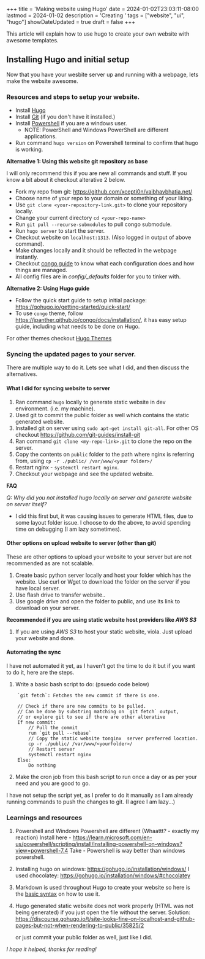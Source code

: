 +++
title = 'Making website using Hugo'
date = 2024-01-02T23:03:11-08:00
lastmod = 2024-01-02
description = 'Creating '
tags = ["website", "ui", "hugo"]
showDateUpdated = true
draft = false
+++

This article will explain how to use hugo to create your own website with awesome templates.

## Installing Hugo and initial setup

Now that you have your wesbite server up and running with a webpage, lets make the website awesome.


### Resources and steps to setup your website.

- Install [Hugo](https://gohugo.io/installation/)
- Install [Git](https://git-scm.com/book/en/v2/Getting-Started-Installing-Git) (if you don't have it installed.)
- Install [Powershell](https://learn.microsoft.com/en-us/powershell/scripting/install/installing-powershell-on-windows) if you are a windows user.
    - NOTE: PowerShell and Windows PowerShell are different applications.
- Run command `hugo version` on Powershell terminal to confirm that hugo is working.

**Alternative 1: Using this website git repository as base**

I will only recommend this if you are new all commands and stuff. If you know a bit about it checkout alterative 2 below.
- Fork my repo from git: https://github.com/xcepti0n/vaibhavbhatia.net/
- Choose name of your repo to your domain or something of your liking.
- Use `git clone <your-repository-link.git>` to clone your repository locally.
- Change your current directory `cd <your-repo-name>`
- Run `git pull --recurse-submodules` to pull congo submodule.
- Run `hugo server` to start the server.
- Checkout website on `localhost:1313`. (Also logged in output of above command).
- Make changes locally and it should be reflected in the webpage instantly.
- Checkout [congo guide](https://jpanther.github.io/congo/docs/getting-started/) to know what each configuration does and how things are managed.
- All config files are in *config/_defaults* folder for you to tinker with.

**Alternative 2: Using Hugo guide**
- Follow the quick start guide to setup initial package: https://gohugo.io/getting-started/quick-start/
- To use `congo` theme, follow https://jpanther.github.io/congo/docs/installation/, it has easy setup guide, including what needs to be done on Hugo.

For other themes checkout [Hugo Themes](https://themes.gohugo.io/)

### Syncing the updated pages to your server.

There are multiple way to do it. Lets see what I did, and then discuss the alternatives.

#### What I did for syncing website to server
1. Ran command `hugo` locally to generate static website in dev environment. (i.e. my machine).
2. Used git to commit the public folder as well which contains the static generated website.
3. Installed git on server using `sudo apt-get install git-all`. For other OS checkout https://github.com/git-guides/install-git
4. Ran command `git clone <my-repo-link>.git` to clone the repo on the server.
5. Copy the contents on `public` folder to the path where nginx is referring from, using `cp -r ./public/ /var/www/<your folder>/`
6. Restart nginx - `systemctl restart nginx`.
7. Checkout your webpage and see the updated website.

**FAQ**

*Q: Why did you not installed hugo locally on server and generate website on server itself?*
- I did this first but, it was causing issues to generate HTML files, due to some layout folder issue. I choose to do the above, to avoid spending time on debugging (I am lazy sometimes).


#### Other options on upload website to server (other than git)
These are other options to upload your website to your server but are not recommended as are not scalable.
1. Create basic python server locally and host your folder which has the website. Use curl or Wget to download the folder on the server if you have local server.
2. Use flash drive to transfer website..
3. Use google drive and open the folder to public, and use its link to download on your server.

**Recommended if you are using static website host providers like *AWS S3***
1. If you are using *AWS S3* to host your static website, viola. Just upload your website and done.


#### Automating the sync
I have not automated it yet, as I haven't got the time to do it but if you want to do it, here are the steps.

1. Write a basic bash script to do: (psuedo code below)
```
    `git fetch`: Fetches the new commit if there is one.

    // Check if there are new commits to be pulled.
    // Can be done by substring matching on `git fetch` output,
    // or explore git to see if there are other alterative
    If new commit: 
        // Pull the commit
        run `git pull --rebase`
        // Copy the static website tonginx  server preferred location.
        cp -r ./public/ /var/www/<yourfolder>/
        // Restart server
        systemctl restart nginx
    Else:
        Do nothing
```
2. Make the cron job from this bash script to run once a day or as per your need and you are good to go.

I have not setup the script yet, as I prefer to do it manually as I am already running commands to push the changes to git. (I agree I am lazy...)



### Learnings and resources
1. Powershell and Windows Powershell are different (Whaattt? - exactly my reaction)
    Install here - https://learn.microsoft.com/en-us/powershell/scripting/install/installing-powershell-on-windows?view=powershell-7.4
    Take - Powershell is way better than windows powershell.
2. Installing hugo on windows: https://gohugo.io/installation/windows/
    I used chocolatey: https://gohugo.io/installation/windows/#chocolatey

3. Markdown is used throughout Hugo to create your website so here is the [basic syntax](https://www.markdownguide.org/basic-syntax/) on how to use it.

4. Hugo generated static website does not work properly (HTML was not being generated) if you just open the file without the server.
    Solution: https://discourse.gohugo.io/t/site-looks-fine-on-localhost-and-github-pages-but-not-when-rendering-to-public/35825/2
    
    or just commit your public folder as well, just like I did.


*I hope it helped, thanks for reading!*



